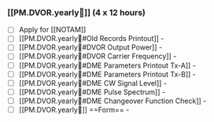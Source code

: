 ### [[PM.DVOR.yearly🧭]] (4 x 12 hours)
- [ ] Apply for [[NOTAM]]
- [ ] [[PM.DVOR.yearly🧭#Old Records Printout]] -
- [ ] [[PM.DVOR.yearly🧭#DVOR Output Power]] -
- [ ] [[PM.DVOR.yearly🧭#DVOR Carrier Frequency]] -
- [ ] [[PM.DVOR.yearly🧭#DME Parameters Printout Tx-A]] -
- [ ] [[PM.DVOR.yearly🧭#DME Parameters Printout Tx-B]] -
- [ ] [[PM.DVOR.yearly🧭#DME CW Signal Level]] -
- [ ] [[PM.DVOR.yearly🧭#DME Pulse Spectrum]] -
- [ ] [[PM.DVOR.yearly🧭#DME Changeover Function Check]] -
- [ ] [[PM.DVOR.yearly🧭]] ==Form== -

